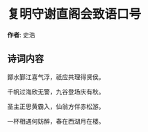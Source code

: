 # 复明守谢直阁会致语口号

**作者**: 史浩

## 诗词内容

鄮水鄞江喜气浮，祇应共理得贤侯。

千帆过海欣无警，九谷登场庆有秋。

圣主正思黄霸入，仙翁方伴赤松游。

一杯相遇何妨醉，春在西湖月在楼。

